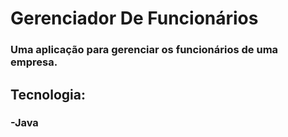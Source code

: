 # Gerenciador De Funcionários
### Uma aplicação para gerenciar os funcionários de uma empresa. 
## Tecnologia:
### -Java
